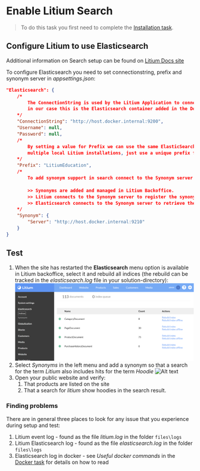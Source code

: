 # Enable Litium Search

> To do this task you first need to complete the [Installation task](../Installation).

## Configure Litium to use Elasticsearch

Additional information on Search setup can be found on [Litium Docs site](https://docs.litium.com/documentation/architecture/litiumsearch/setup-and-configure-elasticsearch)

To configure Elasticsearch you need to set connectionstring, prefix and synonym server in _appsettings.json_:

```JSON
"Elasticsearch": {
    /*
        The ConnectionString is used by the Litium Application to connect to Elasticsearch
        in our case this is the Elasticsearch container added in the Docker-task
    */
    "ConnectionString": "http://host.docker.internal:9200",
    "Username": null,
    "Password": null,
    /*
        By setting a value for Prefix we can use the same ElasticSearch-container for
        multiple local Litium installations, just use a unique prefix for every installation.
    */
    "Prefix": "LitiumEducation",
    /*
        To add synonym support in search connect to the Synonym server added in the Docker-task
        
        >> Synonyms are added and managed in Litium Backoffice.
        >> Litium connects to the Synonym server to register the synonyms.
        >> Elasticsearch connects to the Synonym server to retrieve the synonyms on search.
    */
    "Synonym": {
        "Server": "http://host.docker.internal:9210"
    }
}
```

## Test

1. When the site has restarted the **Elasticsearch** menu option is available in Litium backoffice, select it and rebuild all indices (the rebuild can be tracked in the _elasticsearch.log_ file in your solution-directory):
   ![Alt text](Images/elastic-in-litium-admin.png "Elasticsearch BO")
1. Select _Synonyms_ in the left menu and add a synonym so that a search for the term _Litium_  also includes hits for the term _Hoodie_
    ![Alt text](Images/elastic-synonyms-in-litium-admin.png "Elasticsearch BO")
1. Open your public website and verify:
    1. That products are listed on the site
    1. That a search for _litium_ show hoodies in the search result.

### Finding problems

There are in general three places to look for any issue that you experience during setup and test:

1. Litium event log - found as the file _litium.log_ in the folder `files\logs`
1. Litium Elasticsearch log - found as the file _elasticsearch.log_ in the folder `files\logs`
1. Elasticsearch log in docker - see _Useful docker commands_ in the [Docker task](../Docker) for details on how to read
